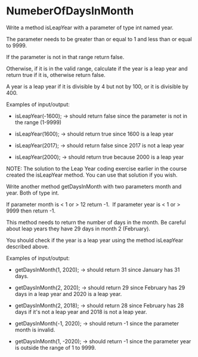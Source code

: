 # NumeberOfDaysInMonth

Write a method isLeapYear with a parameter of type int named year. 

The parameter needs to be greater than or equal to 1 and less than or equal to 9999.

If the parameter is not in that range return false. 

Otherwise, if it is in the valid range, calculate if the year is a leap year and return true if it is, otherwise return false. 

A year is a leap year if it is divisible by 4 but not by 100, or it is divisible by 400.

Examples of input/output:

* isLeapYear(-1600); →  should return false since the parameter is not in the range (1-9999)

* isLeapYear(1600); → should return true since 1600 is a leap year

* isLeapYear(2017); → should return false since 2017 is not a leap year

* isLeapYear(2000); → should return true because 2000 is a leap year 

​NOTE:  The solution to the Leap Year coding exercise earlier in the course created the isLeapYear method. You can use that solution if you wish.

Write another method getDaysInMonth with two parameters month and year.  ​Both of type int.

If parameter month is < 1 or > 12 return -1. ​
If parameter year is < 1 or > 9999 then return -1.

This method needs to return the number of days in the month. Be careful about leap years they have 29 days in month 2 (February).

You should check if the year is a leap year using the method isLeapYear described above.

Examples of input/output:

* getDaysInMonth(1, 2020); → should return 31 since January has 31 days.

* getDaysInMonth(2, 2020); → should return 29 since February has 29 days in a leap year and 2020 is a leap year.

* getDaysInMonth(2, 2018); → should return 28 since February has 28 days if it's not a leap year and 2018 is not a leap year.

* getDaysInMonth(-1, 2020); → should return -1 since the parameter month is invalid.

* getDaysInMonth(1, -2020); → should return -1 since the parameter year is outside the range of 1 to 9999.

